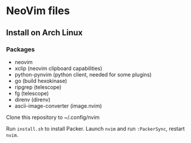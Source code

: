 # NeoVim files

## Install on Arch Linux

### Packages

- neovim
- xclip (neovim clipboard capabilities)
- python-pynvim (python client, needed for some plugins)
- go (build hexokinase)
- ripgrep (telescope)
- fg (telescope)
- direnv (direnv)
- ascii-image-converter (image.nvim)

Clone this repository to
~/.config/nvim

Run `install.sh` to install Packer.
Launch `nvim` and run `:PackerSync`, restart `nvim`.
